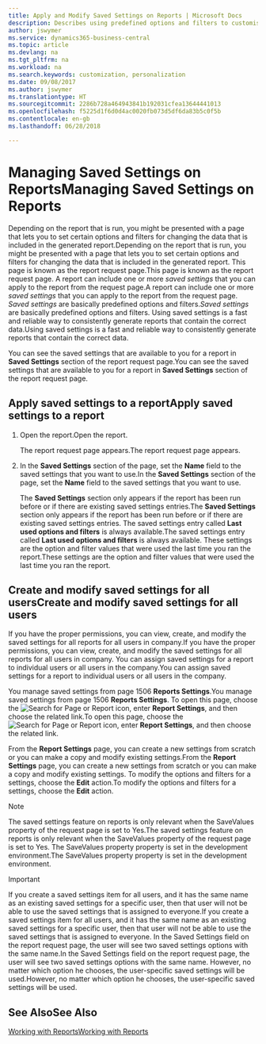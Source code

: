 ```yaml
---
title: Apply and Modify Saved Settings on Reports | Microsoft Docs
description: Describes using predefined options and filters to customise a report, and to generate the correct data.
author: jswymer
ms.service: dynamics365-business-central
ms.topic: article
ms.devlang: na
ms.tgt_pltfrm: na
ms.workload: na
ms.search.keywords: customization, personalization
ms.date: 09/08/2017
ms.author: jswymer
ms.translationtype: HT
ms.sourcegitcommit: 2286b728a464943841b192031cfea13644441013
ms.openlocfilehash: f5225d1f6d0d4ac0020fb073d5df6da83b5c0f5b
ms.contentlocale: en-gb
ms.lasthandoff: 06/28/2018

---
```

# <a name="managing-saved-settings-on-reports"></a><span data-ttu-id="b09a6-103">Managing Saved Settings on Reports</span><span class="sxs-lookup"><span data-stu-id="b09a6-103">Managing Saved Settings on Reports</span></span>
<span data-ttu-id="b09a6-104">Depending on the report that is run, you might be presented with a page that lets you to set certain options and filters for changing the data that is included in the generated report.</span><span class="sxs-lookup"><span data-stu-id="b09a6-104">Depending on the report that is run, you might be presented with a page that lets you to set certain options and filters for changing the data that is included in the generated report.</span></span> <span data-ttu-id="b09a6-105">This page is known as the report request page.</span><span class="sxs-lookup"><span data-stu-id="b09a6-105">This page is known as the report request page.</span></span> <span data-ttu-id="b09a6-106">A report can include one or more *saved settings* that you can apply to the report from the request page.</span><span class="sxs-lookup"><span data-stu-id="b09a6-106">A report can include one or more *saved settings* that you can apply to the report from the request page.</span></span> <span data-ttu-id="b09a6-107">*Saved settings* are basically predefined options and filters.</span><span class="sxs-lookup"><span data-stu-id="b09a6-107">*Saved settings* are basically predefined options and filters.</span></span> <span data-ttu-id="b09a6-108">Using saved settings is a fast and reliable way to consistently generate reports that contain the correct data.</span><span class="sxs-lookup"><span data-stu-id="b09a6-108">Using saved settings is a fast and reliable way to consistently generate reports that contain the correct data.</span></span>

<span data-ttu-id="b09a6-109">You can see the saved settings that are available to you for a report in **Saved Settings** section of the report request page.</span><span class="sxs-lookup"><span data-stu-id="b09a6-109">You can see the saved settings that are available to you for a report in **Saved Settings** section of the report request page.</span></span>  

## <a name="apply-saved-settings-to-a-report"></a><span data-ttu-id="b09a6-110">Apply saved settings to a report</span><span class="sxs-lookup"><span data-stu-id="b09a6-110">Apply saved settings to a report</span></span>
1. <span data-ttu-id="b09a6-111">Open the report.</span><span class="sxs-lookup"><span data-stu-id="b09a6-111">Open the report.</span></span>

   <span data-ttu-id="b09a6-112">The report request page appears.</span><span class="sxs-lookup"><span data-stu-id="b09a6-112">The report request page appears.</span></span>    
2. <span data-ttu-id="b09a6-113">In the **Saved Settings** section of the page, set the **Name** field  to the saved settings that you want to use.</span><span class="sxs-lookup"><span data-stu-id="b09a6-113">In the **Saved Settings** section of the page, set the **Name** field  to the saved settings that you want to use.</span></span>

   <span data-ttu-id="b09a6-114">The **Saved Settings** section only appears if the report has been run before or if there are existing saved settings entries.</span><span class="sxs-lookup"><span data-stu-id="b09a6-114">The **Saved Settings** section only appears if the report has been run before or if there are existing saved settings entries.</span></span> <span data-ttu-id="b09a6-115">The saved settings entry called **Last used options and filters** is always available.</span><span class="sxs-lookup"><span data-stu-id="b09a6-115">The saved settings entry called **Last used options and filters** is always available.</span></span> <span data-ttu-id="b09a6-116">These settings are the option and filter values that were used the last time you ran the report.</span><span class="sxs-lookup"><span data-stu-id="b09a6-116">These settings are the option and filter values that were used the last time you ran the report.</span></span>

## <a name="create-and-modify-saved-settings-for-all-users"></a><span data-ttu-id="b09a6-117">Create and modify saved settings for all users</span><span class="sxs-lookup"><span data-stu-id="b09a6-117">Create and modify saved settings for all users</span></span>
<span data-ttu-id="b09a6-118">If you have the proper permissions, you can view, create, and modify the saved settings for all reports for all users in company.</span><span class="sxs-lookup"><span data-stu-id="b09a6-118">If you have the proper permissions, you can view, create, and modify the saved settings for all reports for all users in company.</span></span> <span data-ttu-id="b09a6-119">You can assign saved settings for a report to individual users or all users in the company.</span><span class="sxs-lookup"><span data-stu-id="b09a6-119">You can assign saved settings for a report to individual users or all users in the company.</span></span>

<span data-ttu-id="b09a6-120">You manage saved settings from page 1506 **Reports Settings**.</span><span class="sxs-lookup"><span data-stu-id="b09a6-120">You manage saved settings from page 1506 **Reports Settings**.</span></span> <span data-ttu-id="b09a6-121">To open this page, choose the ![Search for Page or Report](media/ui-search/search_small.png "Search for Page or Report icon") icon, enter **Report Settings**, and then choose the related link.</span><span class="sxs-lookup"><span data-stu-id="b09a6-121">To open this page, choose the ![Search for Page or Report](media/ui-search/search_small.png "Search for Page or Report icon") icon, enter **Report Settings**, and then choose the related link.</span></span>

<span data-ttu-id="b09a6-122">From the **Report Settings** page, you can create a new settings from scratch or you can make a copy and modify existing settings.</span><span class="sxs-lookup"><span data-stu-id="b09a6-122">From the **Report Settings** page, you can create a new settings from scratch or you can make a copy and modify existing settings.</span></span> <span data-ttu-id="b09a6-123">To modify the options and filters for a settings, choose the **Edit** action.</span><span class="sxs-lookup"><span data-stu-id="b09a6-123">To modify the options and filters for a settings, choose the **Edit** action.</span></span>

> [!NOTE]
> <span data-ttu-id="b09a6-124">The saved settings feature on reports is only relevant when the SaveValues property of the request page is set to Yes.</span><span class="sxs-lookup"><span data-stu-id="b09a6-124">The saved settings feature on reports is only relevant when the SaveValues property of the request page is set to Yes.</span></span> <span data-ttu-id="b09a6-125">The SaveValues property property is set in the development environment.</span><span class="sxs-lookup"><span data-stu-id="b09a6-125">The SaveValues property property is set in the development environment.</span></span>  

> [!Important]
> <span data-ttu-id="b09a6-126">If you create a saved settings item for all users, and it has the same name as an existing saved settings for a specific user, then that user will not be able to use the saved settings that is assigned to everyone.</span><span class="sxs-lookup"><span data-stu-id="b09a6-126">If you create a saved settings item for all users, and it has the same name as an existing saved settings for a specific user, then that user will not be able to use the saved settings that is assigned to everyone.</span></span>  <span data-ttu-id="b09a6-127">In the Saved Settings field on the report request page, the user will see two saved settings options with the same name.</span><span class="sxs-lookup"><span data-stu-id="b09a6-127">In the Saved Settings field on the report request page, the user will see two saved settings options with the same name.</span></span> <span data-ttu-id="b09a6-128">However, no matter which option he chooses, the user-specific saved settings will be used.</span><span class="sxs-lookup"><span data-stu-id="b09a6-128">However, no matter which option he chooses, the user-specific saved settings will be used.</span></span>

## <a name="see-also"></a><span data-ttu-id="b09a6-129">See Also</span><span class="sxs-lookup"><span data-stu-id="b09a6-129">See Also</span></span>
[<span data-ttu-id="b09a6-130">Working with Reports</span><span class="sxs-lookup"><span data-stu-id="b09a6-130">Working with Reports</span></span>](ui-work-report.md)  

